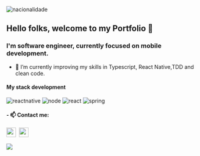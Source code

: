 ![nacionalidade](https://github.com/ProgramadorLeandroSantos/ProgramadorLeandroSantos/blob/master/Brazil.gif)
 ## Hello folks, welcome to my Portfolio 👋
 ### I'm software engineer, currently focused on mobile development.
- 🌱 I’m currently improving my skills in Typescript, React Native,TDD and clean code.

#### My stack development
![reactnative](https://github.com/ProgramadorLeandroSantos/ProgramadorLeandroSantos/blob/master/imgreactnative.png)
![node](https://github.com/ProgramadorLeandroSantos/ProgramadorLeandroSantos/blob/master/imgnode.png)
![react](https://github.com/ProgramadorLeandroSantos/ProgramadorLeandroSantos/blob/master/imgreact.png)
![spring](https://github.com/ProgramadorLeandroSantos/ProgramadorLeandroSantos/blob/master/spring.jpeg)
 
#### - 📫 Contact me:
 <a href="https://www.instagram.com/LeandroS4nt0s/"><img src="https://img.shields.io/badge/instagram-%23E4405F.svg?&style=for-the-badge&logo=instagram&logoColor=white" height=25></a>  <a href="https://www.linkedin.com/in/leandro-santos-a23064192/"><img src="https://img.shields.io/badge/linkedin-%230077B5.svg?&style=for-the-badge&logo=linkedin&logoColor=white" height=25></a><br/>
 

<a href="https://github.com/anuraghazra/github-readme-stats">
    <img
      align="center"
      src="https://github-readme-stats.vercel.app/api/top-langs/?username=leandros4nt0s&layout=compact"
    />
</a>
